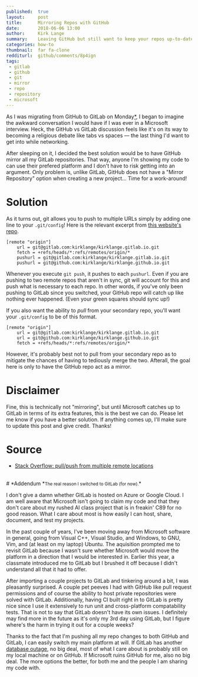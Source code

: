 ```yaml
---
published:  true
layout:     post
title:      Mirroring Repos with GitHub
date:       2018-06-06 13:00
author:     Kirk Lange
summary:    Leaving GitHub but still want to keep your repos up-to-date?
categories: how-to
thumbnail:  far fa-clone
redditurl:  github/comments/8p4ign
tags:
 - gitlab
 - github
 - git
 - mirror
 - repo
 - repository
 - microsoft
---
```


As I was migrating from GitHub to GitLab on Monday[*](#addendum), I began to
imagine the awkward conversation I would have if I was ever in a Microsoft
interview. Heck, the GitHub vs GitLab discussion feels like it's on its way to
becoming a religious debate like tabs vs spaces &mdash; the last thing I'd want
to get into while networking.

After sleeping on it, I decided the best solution would be to have GitHub
mirror all my GitLab repositories. That way, anyone I'm showing my code to can
use their prefered platform and I don't have to risk getting into an argument.
Only problem is, unlike GitLab, GitHub does not have a "Mirror Repository"
option when creating a new project... Time for a work-around!

# Solution

As it turns out, git allows you to push to multiple URLs simply by adding
one line to your `.git/config`! Here is the relevant excerpt from
<a target="_blank" href="https://gitlab.com/kirklange/kirklange.gitlab.io">
this website's repo</a>.

```
[remote "origin"]
    url = git@gitlab.com:kirklange/kirklange.gitlab.io.git
    fetch = +refs/heads/*:refs/remotes/origin/*
    pushurl = git@gitlab.com:kirklange/kirklange.gitlab.io.git
    pushurl = git@github.com:kirklange/kirklange.github.io.git
```

Whenever you execute `git push`, it pushes to each `pushurl`. Even if you are
pushing to two remote repos that aren't in sync, git will account for this and
push what is necessary to each repo. In other words, if you've only been
pushing to GitLab since you switched, your GitHub repo will catch up like
nothing ever happened. (Even your green squares should sync up!)

If you also want the ability to *pull* from your secondary repo, you'll want
your `.git/config` to be of this format.

```
[remote "origin"]
    url = git@gitlab.com:kirklange/kirklange.gitlab.io.git
    url = git@github.com:kirklange/kirklange.github.io.git
    fetch = +refs/heads/*:refs/remotes/origin/*
```

However, it's probably best not to pull from your secondary repo as to
mitigate the chances of having to tediously merge the two. Afterall, the goal
here is only to have the GitHub repo act as a mirror.

# Disclaimer

Fine, this is technically not "mirroring", but until Microsoft catches up to
GitLab in terms of its extra features, this is the best we can do. Please let
me know if you have a better solution. If anything comes up, I'll make sure to
update this post and give credit. Thanks!

# Source

* <a href="https://stackoverflow.com/questions/849308" target="_blank">Stack Overflow: pull/push from multiple remote locations</a>

<br>
# *Addendum
*<small>The real reason I switched to GitLab (for now).</small>*

I don't give a damn whether GitLab is hosted on Azure or Google Cloud. I am
well aware that Microsoft isn't going to claim my code and that they don't care
about my rushed AI class project that is in freakin' C89 for no good reason.
What I care about most is how easily I can host, share, document, and test my
projects.

In the past couple of years, I've been moving away from Microsoft software in
general, going from Visual C++, Visual Studio, and Windows, to GNU, Vim, and
(at least on my laptop) Ubuntu. The aquisition prompted me to revisit GitLab
because I wasn't sure whether Microsoft would move the platform in a direction
that I would be interested in. Earlier this year, a classmate introduced me to
GitLab but I brushed it off because I didn't understand all that it had to
offer.

After importing a couple projects to GitLab and tinkering around a bit, I was
pleasantly surprised. A couple pet peeves I had with GitHub like pull request
permissions and of course the ability to host private repositories were solved
with GitLab. Additionally, having CI built right in to GitLab is pretty nice
since I use it extensively to run unit and cross-platform compatability tests.
That is not to say that GitLab doesn't have its own issues. I definitely may
find more in the future as it's only my 3rd day using GitLab, but I figure
where's the harm in trying it out for a couple weeks?

Thanks to the fact that I'm pushing all my repo changes to both GitHub and
GitLab, I can easily switch my main platform at will. If GitLab has another
<a target="_blank" href="https://about.gitlab.com/2017/02/10/postmortem-of-database-outage-of-january-31/">database outage</a>,
no big deal, most of what I care about is probably still on my local machine or
on GitHub. If Microsoft ruins GitHub for me, also no big deal. The more options
the better, for both me and the people I am sharing my code with.
